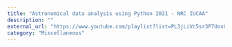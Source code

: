 ```yaml
---
title: "Astronomical data analysis using Python 2021 - NRC IUCAA"
description: ""
external_url: "https://www.youtube.com/playlist?list=PL3jLiVc5sr3P7Uov0VFsEfwPOEG1rF-FO"
category: "Miscellaneous"
---
```


